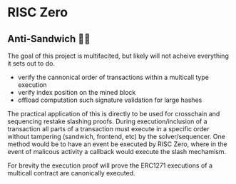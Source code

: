 # RISC Zero 
## Anti-Sandwich 🚫🥪

The goal of this project is multifacited, but likely will not acheive everything it sets out to do.

- verify the cannonical order of transactions within a multicall type execution
- verify index position on the mined block
- offload computation such signature validation for large hashes

The practical application of this is directly to be used for crosschain and sequencing restake slashing proofs. During execution/inclusion of a transaction all parts of a transaction must execute in a specific order without tampering (sandwich, frontend, etc) by the solver/sequencer. One method would be to have an event be executed by RISC Zero, where in the event of malicous activity a callback would execute the slash mechamism.

For brevity the execution proof will prove the ERC1271 executions of a multicall contract are canonically executed.